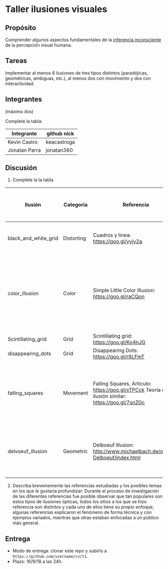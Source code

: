 # Taller ilusiones visuales

## Propósito

Comprender algunos aspectos fundamentales de la [inferencia inconsciente](https://github.com/VisualComputing/Cognitive) de la percepción visual humana.

## Tareas

Implementar al menos 6 ilusiones de tres tipos distintos (paradójicas, geométricas, ambiguas, etc.), al menos dos con movimiento y dos con interactividad.

## Integrantes
(máximo dos)

Complete la tabla:

| Integrante    | github nick |
|---------------|-------------|
| Kevin Castro  | keacastroga |
| Jonatan Parra | jonatan360  |

## Discusión

1. Complete la la tabla

| Ilusión                | Categoria | Referencia | Tipo de interactividad (si aplica) | URL código base (si aplica) |
|------------------------|-----------|------------|------------------------------------|-----------------------------|
| black_and_white_grid   | Distorting          | Cuadros y linea: https://goo.gl/yyjy2a              |  Con el clic del mouse se ve el tablero con o sin efecto visual | |
| color_illusion         | Color          | Simple Little Color Illusion: https://goo.gl/raCQon |  Presionando los números del 1 al 7 el usuario puede percibir la ilusión a distintas distancias, con la tecla 0 se muestra el tablero sin el efecto visual  |            | |
| Scintillating_grid     | Grid          | Scintillating grid: https://goo.gl/Ko4nJG           |              | |
| disappearing_dots      | Grid          | Disappearing Dots: https://goo.gl/r9LFmT           |                                    | |
| falling_squares        | Movement      | Falling Squares, Articulo: https://goo.gl/xTPCck Teoría de una ilusión similar: https://goo.gl/7snZGc          | Puede presionar la tecla 'r' para borrar el fondo y observar que los cuadros se mueven a la misma velocidad                                    | |
| delvoeuf_illusion      | Geometric     | Delboeuf Illusion: http://www.michaelbach.de/ot/cog-Delboeuf/index.html   | Puede presionar la tecla 'a' para alternar los círculos exteriores y la tecla 'r' para ocultarlos                                   | |

2. Describa brevememente las referencias estudiadas y los posibles temas en los que le gustaría profundizar:
Durante el proceso de investigación de las diferentes referencias fue posible observar que tan populares son estos tipos de ilusiones ópticas, todos los sitios a los que se hizo referencia son distintos y cada uno de ellos tiene su propio enfoque, algunas referencias explicaron el fenómeno de forma técnica y con ejemplos variados, mientras que otras estaban enfocadas a un público más general. 
## Entrega

* Modo de entrega: clonar este repo y subirlo a `https://github.com/username/cv/t1`.
* Plazo: 16/9/18 a las 24h.
